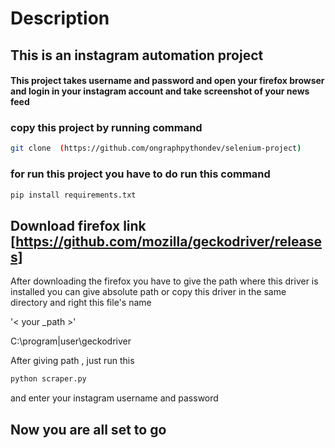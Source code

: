 # Description

## This is an instagram automation project

#### This project takes username and password and open your firefox browser and login in your instagram account and take screenshot of your news feed

### copy this project by running command

```bash
git clone  (https://github.com/ongraphpythondev/selenium-project)
```

### for run this project you have to do run this command

```bash
pip install requirements.txt
```

## Download firefox link  [https://github.com/mozilla/geckodriver/releases]

After downloading the firefox you have to give the path where this driver is installed
you can give absolute path or copy this driver in the same directory and right this file's name
 
 '< your _path >'
 
 C:\program|user\geckodriver

After giving path , just run this
```bash
python scraper.py
```

and enter your instagram username and password

## Now you are all set to go
